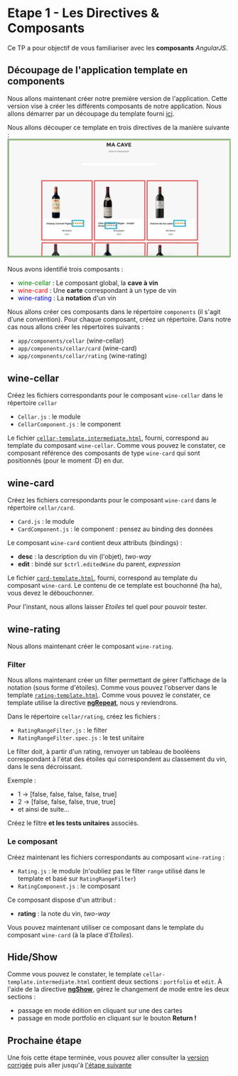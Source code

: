 # Etape 1 - Les Directives & Composants
Ce TP a pour objectif de vous familiariser avec les **composants** *AngularJS*.

## Découpage de l'application template en components
Nous allons maintenant créer notre première version de l'application. Cette version vise à créer les différents composants de notre application. Nous allons démarrer par un découpage du template fourni [ici](app/components/cellar/home-page.html).

Nous allons découper ce template en trois directives de la manière suivante :
![](decoupage-template.png)

Nous avons identifié trois composants :
* <span style="color:green;">wine-cellar</span> : Le composant global, la **cave à vin**
* <span style="color:red;">wine-card</span> : Une **carte** correspondant à un type de vin
* <span style="color:blue;">wine-rating</span> : La **notation** d'un vin

Nous allons créer ces composants dans le répertoire `components` (il s'agit d'une convention).
Pour chaque composant, créez un répertoire. Dans notre cas nous allons créer les répertoires suivants :
* `app/components/cellar` (wine-cellar)
* `app/components/cellar/card` (wine-card)
* `app/components/cellar/rating` (wine-rating)

## wine-cellar

Créez les fichiers correspondants pour le composant `wine-cellar` dans le répertoire `cellar`
* `Cellar.js` : le module
* `CellarComponent.js` : le component

Le fichier [`cellar-template.intermediate.html`](app/components/cellar/cellar-template.intermediate.html), fourni, correspond au template du composant `wine-cellar`. Comme vous pouvez le constater, ce composant référence des composants de type `wine-card` qui sont positionnés (pour le moment :D) en dur.

## wine-card

Créez les fichiers correspondants pour le composant `wine-card` dans le répertoire `cellar/card`.
* `Card.js` : le module
* `CardComponent.js` : le component : pensez au binding des données

Le composant `wine-card` contient deux attributs (bindings) :
* **desc** : la description du vin (l'objet), *two-way*
* **edit** : bindé sur `$ctrl.editedWine` du parent, *expression*

Le fichier [`card-template.html`](app/components/cellar/card/card-template.html), fourni, correspond au template du composant `wine-card`. Le contenu de ce template est bouchonné (ha ha), vous devez le débouchonner.

Pour l'instant, nous allons laisser *Etoiles* tel quel pour pouvoir tester.

## wine-rating
Nous allons maintenant créer le composant `wine-rating`.

### Filter
Nous allons maintenant créer un filter permettant de gérer l'affichage de la notation (sous forme d'étoiles). Comme vous pouvez l'observer dans le template [`rating-template.html`](app/components/cellar/rating/rating-template.html). Comme vous pouvez le constater, ce template utilise la directive [**ngRepeat**](https://docs.angularjs.org/api/ng/directive/ngRepeat), nous y reviendrons.

Dans le répertoire `cellar/rating`, créez les fichiers :
* `RatingRangeFilter.js` : le filter
* `RatingRangeFilter.spec.js` : le test unitaire

Le filter doit, à partir d'un rating, renvoyer un tableau de booléens correspondant à l'état des étoiles qui correspondent au classement du vin, dans le sens décroissant.

Exemple :
* 1 -> [false, false, false, false, true]
* 2 -> [false, false, false, true, true]
* et ainsi de suite...

Créez le filtre **et les tests unitaires** associés.

### Le composant
Créez  maintenant les fichiers correspondants au composant `wine-rating` :
* `Rating.js` : le module (n'oubliez pas le filter `range` utilisé dans le template et basé sur `RatingRangeFilter`)
* `RatingComponent.js` : le composant

Ce composant dispose d'un attribut :
* **rating** : la note du vin, *two-way*

Vous pouvez maintenant utiliser ce composant dans le template du composant `wine-card` (à la place d'*Etoiles*).

## Hide/Show

Comme vous pouvez le constater, le template `cellar-template.intermediate.html` contient deux sections : `portfolio` et `edit`. À l'aide de la directive [**ngShow**](https://docs.angularjs.org/api/ng/directive/ngShow), gérez le changement de mode entre les deux sections :
* passage en mode édition en cliquant sur une des cartes
* passage en mode portfolio en cliquant sur le bouton **Return !**

## Prochaine étape

Une fois cette étape terminée, vous pouvez aller consulter la [version corrigée](../step-1-done) puis aller jusqu'à [l'étape suivante](../step-2)
